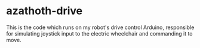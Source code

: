 azathoth-drive
==============
This is the code which runs on my robot's drive control Arduino,
responsible for simulating joystick input to the electric wheelchair 
and commanding it to move.
